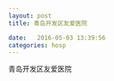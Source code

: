 ```yaml
--- 
layout: post 
title: 青岛开发区友爱医院

date:   2016-05-03 13:39:56 
categories: hosp 
--- 
```

   
青岛开发区友爱医院
